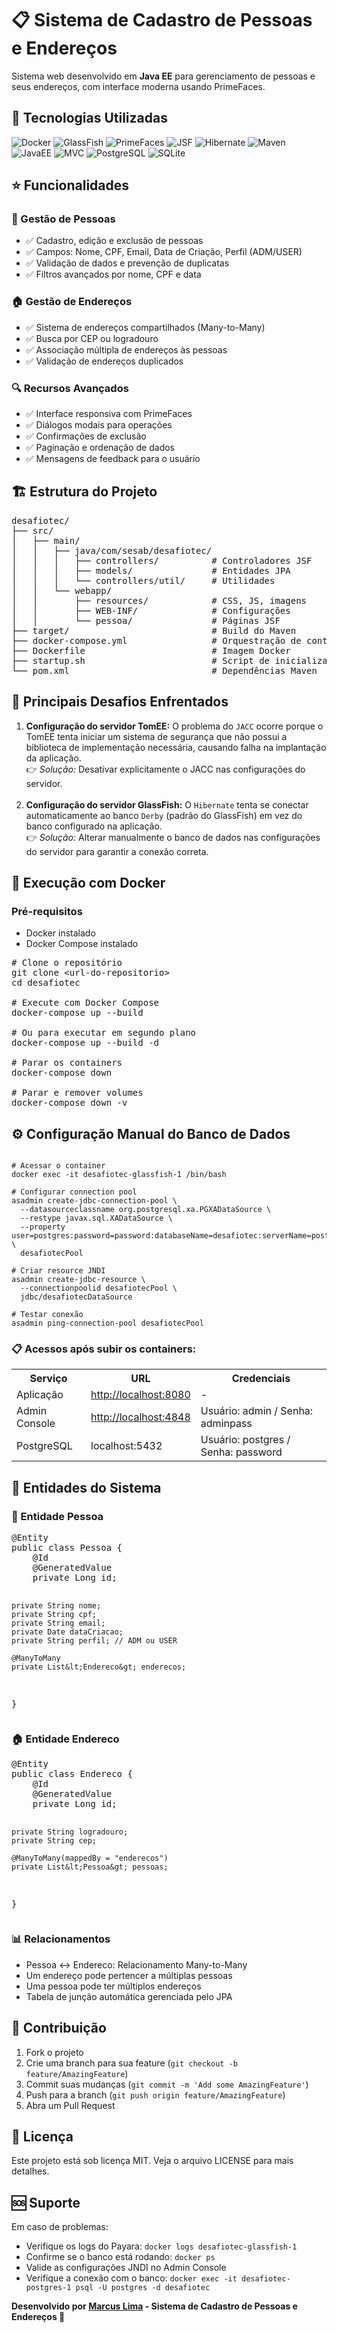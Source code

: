 <h1>📋 Sistema de Cadastro de Pessoas e Endereços</h1>
<p>Sistema web desenvolvido em <strong>Java EE</strong> para gerenciamento de pessoas e seus endereços, com interface moderna usando PrimeFaces.</p>

<h2>🚀 Tecnologias Utilizadas</h2>
<p align="left">
  <img src="https://img.shields.io/badge/Docker-2496ED?style=for-the-badge&logo=docker&logoColor=white" alt="Docker"/>
  <img src="https://img.shields.io/badge/GlassFish-FF6600?style=for-the-badge&logo=java&logoColor=white" alt="GlassFish"/>
  <img src="https://img.shields.io/badge/PrimeFaces-39A9DB?style=for-the-badge&logo=java&logoColor=white" alt="PrimeFaces"/>
  <img src="https://img.shields.io/badge/JSF-2E7D32?style=for-the-badge&logo=java&logoColor=white" alt="JSF"/>
  <img src="https://img.shields.io/badge/Hibernate-59666C?style=for-the-badge&logo=hibernate&logoColor=yellow" alt="Hibernate"/>
  <img src="https://img.shields.io/badge/Maven-C71A36?style=for-the-badge&logo=apache-maven&logoColor=white" alt="Maven"/>
  <img src="https://img.shields.io/badge/Java%20EE-007396?style=for-the-badge&logo=java&logoColor=white" alt="JavaEE"/>
  <img src="https://img.shields.io/badge/MVC%20Pattern-FF5722?style=for-the-badge&logo=architecture&logoColor=white" alt="MVC"/>
  <img src="https://img.shields.io/badge/PostgreSQL-316192?style=for-the-badge&logo=postgresql&logoColor=white" alt="PostgreSQL"/>
  <img src="https://img.shields.io/badge/SQLite-003B57?style=for-the-badge&logo=sqlite&logoColor=white" alt="SQLite"/>
</p>


<h2>⭐ Funcionalidades</h2>

<h3>👥 Gestão de Pessoas</h3>
<ul>
  <li>✅ Cadastro, edição e exclusão de pessoas</li>
  <li>✅ Campos: Nome, CPF, Email, Data de Criação, Perfil (ADM/USER)</li>
  <li>✅ Validação de dados e prevenção de duplicatas</li>
  <li>✅ Filtros avançados por nome, CPF e data</li>
</ul>

<h3>🏠 Gestão de Endereços</h3>
<ul>
  <li>✅ Sistema de endereços compartilhados (Many-to-Many)</li>
  <li>✅ Busca por CEP ou logradouro</li>
  <li>✅ Associação múltipla de endereços às pessoas</li>
  <li>✅ Validação de endereços duplicados</li>
</ul>

<h3>🔍 Recursos Avançados</h3>
<ul>
  <li>✅ Interface responsiva com PrimeFaces</li>
  <li>✅ Diálogos modais para operações</li>
  <li>✅ Confirmações de exclusão</li>
  <li>✅ Paginação e ordenação de dados</li>
  <li>✅ Mensagens de feedback para o usuário</li>
</ul>

<h2>🏗️ Estrutura do Projeto</h2>

<pre>
desafiotec/
├── src/
│   ├── main/
│   │   ├── java/com/sesab/desafiotec/
│   │   │   ├── controllers/          # Controladores JSF
│   │   │   ├── models/               # Entidades JPA
│   │   │   └── controllers/util/     # Utilidades
│   │   └── webapp/
│   │       ├── resources/            # CSS, JS, imagens
│   │       ├── WEB-INF/              # Configurações
│   │       └── pessoa/               # Páginas JSF
├── target/                           # Build do Maven
├── docker-compose.yml                # Orquestração de containers
├── Dockerfile                        # Imagem Docker
├── startup.sh                        # Script de inicialização
└── pom.xml                           # Dependências Maven
</pre>

<h2>🚧 Principais Desafios Enfrentados</h2>

<ol>
  <li>
    <strong>Configuração do servidor TomEE:</strong>  
    O problema do <code>JACC</code> ocorre porque o TomEE tenta iniciar um sistema de segurança 
    que não possui a biblioteca de implementação necessária, causando falha na implantação da aplicação.  
    <br>👉 <em>Solução:</em> Desativar explicitamente o JACC nas configurações do servidor.
  </li>
  <br>
  <li>
    <strong>Configuração do servidor GlassFish:</strong>  
    O <code>Hibernate</code> tenta se conectar automaticamente ao banco <code>Derby</code> (padrão do GlassFish) 
    em vez do banco configurado na aplicação.  
    <br>👉 <em>Solução:</em> Alterar manualmente o banco de dados nas configurações do servidor para garantir a conexão correta.
  </li>
</ol>


<h2>🐳 Execução com Docker</h2>

<h3>Pré-requisitos</h3>
<ul>
  <li>Docker instalado</li>
  <li>Docker Compose instalado</li>
</ul>

<pre>
# Clone o repositório
git clone &lt;url-do-repositorio&gt;
cd desafiotec

# Execute com Docker Compose
docker-compose up --build

# Ou para executar em segundo plano
docker-compose up --build -d

# Parar os containers
docker-compose down

# Parar e remover volumes
docker-compose down -v
</pre>

<h2>⚙️ Configuração Manual do Banco de Dados</h2>

<pre><code class="language-bash">
# Acessar o container
docker exec -it desafiotec-glassfish-1 /bin/bash

# Configurar connection pool
asadmin create-jdbc-connection-pool \
  --datasourceclassname org.postgresql.xa.PGXADataSource \
  --restype javax.sql.XADataSource \
  --property user=postgres:password=password:databaseName=desafiotec:serverName=postgres:portNumber=5432 \
  desafiotecPool

# Criar resource JNDI
asadmin create-jdbc-resource \
  --connectionpoolid desafiotecPool \
  jdbc/desafiotecDataSource

# Testar conexão
asadmin ping-connection-pool desafiotecPool
</code></pre>

<h3>📋 Acessos após subir os containers:</h3>
<table>
  <tr><th>Serviço</th><th>URL</th><th>Credenciais</th></tr>
  <tr><td>Aplicação</td><td><a href="http://localhost:8080">http://localhost:8080</a></td><td>-</td></tr>
  <tr><td>Admin Console</td><td><a href="http://localhost:4848">http://localhost:4848</a></td><td>Usuário: admin / Senha: adminpass</td></tr>
  <tr><td>PostgreSQL</td><td>localhost:5432</td><td>Usuário: postgres / Senha: password</td></tr>
</table>

<h2>🎯 Entidades do Sistema</h2>

<h3>👤 Entidade Pessoa</h3>
<pre>
@Entity
public class Pessoa {
    @Id 
    @GeneratedValue
    private Long id;
    
    private String nome;
    private String cpf;
    private String email;
    private Date dataCriacao;
    private String perfil; // ADM ou USER
    
    @ManyToMany
    private List&lt;Endereco&gt; enderecos;
}
</pre>

<h3>🏠 Entidade Endereco</h3>
<pre>
@Entity
public class Endereco {
    @Id 
    @GeneratedValue
    private Long id;
    
    private String logradouro;
    private String cep;
    
    @ManyToMany(mappedBy = "enderecos")
    private List&lt;Pessoa&gt; pessoas;
}
</pre>

<h3>📊 Relacionamentos</h3>
<ul>
  <li>Pessoa ↔ Endereco: Relacionamento Many-to-Many</li>
  <li>Um endereço pode pertencer a múltiplas pessoas</li>
  <li>Uma pessoa pode ter múltiplos endereços</li>
  <li>Tabela de junção automática gerenciada pelo JPA</li>
</ul>

<h2>🤝 Contribuição</h2>
<ol>
  <li>Fork o projeto</li>
  <li>Crie uma branch para sua feature (<code>git checkout -b feature/AmazingFeature</code>)</li>
  <li>Commit suas mudanças (<code>git commit -m 'Add some AmazingFeature'</code>)</li>
  <li>Push para a branch (<code>git push origin feature/AmazingFeature</code>)</li>
  <li>Abra um Pull Request</li>
</ol>

<h2>📝 Licença</h2>
<p>Este projeto está sob licença MIT. Veja o arquivo LICENSE para mais detalhes.</p>

<h2>🆘 Suporte</h2>
<p>Em caso de problemas:</p>
<ul>
  <li>Verifique os logs do Payara: <code>docker logs desafiotec-glassfish-1</code></li>
  <li>Confirme se o banco está rodando: <code>docker ps</code></li>
  <li>Valide as configurações JNDI no Admin Console</li>
  <li>Verifique a conexão com o banco: <code>docker exec -it desafiotec-postgres-1 psql -U postgres -d desafiotec</code></li>
</ul>

<p><strong>Desenvolvido por <a href="https://www.linkedin.com/in/marcuslameu/" target="_blank">Marcus Lima</a> - Sistema de Cadastro de Pessoas e Endereços 🚀</strong></p>

